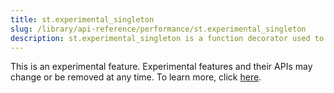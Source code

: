 ```yaml
---
title: st.experimental_singleton
slug: /library/api-reference/performance/st.experimental_singleton
description: st.experimental_singleton is a function decorator used to store singleton objects.
---
```


<Important>

This is an experimental feature. Experimental features and their APIs may change or be removed at any time. To learn more, click [here](/library/advanced-features/prerelease#beta-and-experimental-features).

</Important>

<Autofunction function="streamlit.experimental_singleton" />
